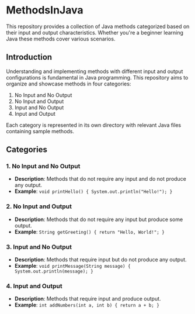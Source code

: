 # MethodsInJava
This repository provides a collection of Java methods categorized based on their input and output characteristics. Whether you're a beginner learning Java these methods cover various scenarios.

## Introduction

Understanding and implementing methods with different input and output configurations is fundamental in Java programming. This repository aims to organize and showcase methods in four categories: 
1. No Input and No Output
2. No Input and Output
3. Input and No Output
4. Input and Output

Each category is represented in its own directory with relevant Java files containing sample methods.

## Categories

### 1. No Input and No Output
- **Description**: Methods that do not require any input and do not produce any output.
- **Example**: `void printHello() { System.out.println("Hello!"); }`

### 2. No Input and Output
- **Description**: Methods that do not require any input but produce some output.
- **Example**: `String getGreeting() { return "Hello, World!"; }`

### 3. Input and No Output
- **Description**: Methods that require input but do not produce any output.
- **Example**: `void printMessage(String message) { System.out.println(message); }`

### 4. Input and Output
- **Description**: Methods that require input and produce output.
- **Example**: `int addNumbers(int a, int b) { return a + b; }`
